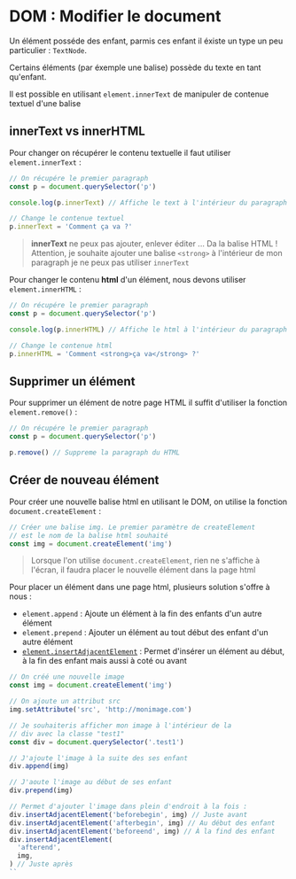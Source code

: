 # DOM : Modifier le document

Un élément posséde des enfant, parmis ces enfant il éxiste un type un peu particulier : `TextNode`.

Certains éléments (par éxemple une balise) possède du texte en tant qu'enfant.

Il est possible en utilisant `element.innerText` de manipuler de contenue textuel d'une balise

## innerText vs innerHTML

Pour changer on récupérer le contenu textuelle il faut utiliser `element.innerText` :

```js
// On récupére le premier paragraph
const p = document.querySelector('p')

console.log(p.innerText) // Affiche le text à l'intérieur du paragraph

// Change le contenue textuel
p.innerText = 'Comment ça va ?'
```

> **innerText** ne peux pas ajouter, enlever éditer ... Da la balise HTML ! Attention, je souhaite ajouter une balise `<strong>` à l'intérieur de mon paragraph je ne peux pas utiliser `innerText`

Pour changer le contenu **html** d'un élément, nous devons utiliser `element.innerHTML` :

```js
// On récupére le premier paragraph
const p = document.querySelector('p')

console.log(p.innerHTML) // Affiche le html à l'intérieur du paragraph

// Change le contenue html
p.innerHTML = 'Comment <strong>ça va</strong> ?'
```

## Supprimer un élément

Pour supprimer un élément de notre page HTML il suffit d'utiliser la fonction `element.remove()` :

```js
// On récupére le premier paragraph
const p = document.querySelector('p')

p.remove() // Suppreme la paragraph du HTML
```

## Créer de nouveau élément

Pour créer une nouvelle balise html en utilisant le DOM, on utilise la fonction `document.createElement` :

```js
// Créer une balise img. Le premier paramètre de createElement
// est le nom de la balise html souhaité
const img = document.createElement('img')
```

> Lorsque l'on utilise `document.createElement`, rien ne s'affiche à l'écran, il faudra placer le nouvelle élément dans la page html

Pour placer un élément dans une page html, plusieurs solution s'offre à nous :

- `element.append` : Ajoute un élément à la fin des enfants d'un autre élément
- `element.prepend` : Ajouter un élément au tout début des enfant d'un autre élément
- [`element.insertAdjacentElement`](https://developer.mozilla.org/fr/docs/Web/API/Element/insertAdjacentElement) : Permet d'insérer un élément au début, à la fin des enfant mais aussi à coté ou avant

```js
// On créé une nouvelle image
const img = document.createElement('img')

// On ajoute un attribut src
img.setAttribute('src', 'http://monimage.com')

// Je souhaiteris afficher mon image à l'intérieur de la
// div avec la classe "test1"
const div = document.querySelector('.test1')

// J'ajoute l'image à la suite des ses enfant
div.append(img)

// J'aoute l'image au début de ses enfant
div.prepend(img)

// Permet d'ajouter l'image dans plein d'endroit à la fois :
div.insertAdjacentElement('beforebegin', img) // Juste avant
div.insertAdjacentElement('afterbegin', img) // Au début des enfant
div.insertAdjacentElement('beforeend', img) // À la find des enfant
div.insertAdjacentElement(
  'afterend',
  img,
) // Juste après
``
```
